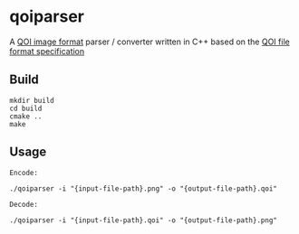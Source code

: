 # qoiparser
A [QOI image format](https://qoiformat.org/) parser / converter written in C++ based on the [QOI file format specification]( https://qoiformat.org/qoi-specification.pdf)

## Build

```
mkdir build
cd build
cmake ..
make
```

## Usage

```
Encode: 

./qoiparser -i "{input-file-path}.png" -o "{output-file-path}.qoi"

Decode: 

./qoiparser -i "{input-file-path}.qoi" -o "{output-file-path}.png"

```
